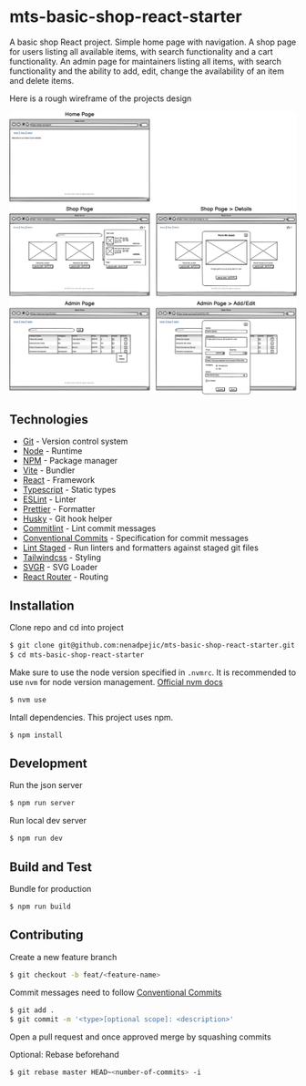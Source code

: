 # mts-basic-shop-react-starter

A basic shop React project. Simple home page with navigation. A shop page for users listing all available items, with search functionality and a cart functionality. An admin page for maintainers listing all items, with search functionality and the ability to add, edit, change the availability of an item and delete items.

Here is a rough wireframe of the projects design

![Basic Ecom Wireframe](./docs/wireframe.png)

## Technologies

- [Git](https://git-scm.com/) - Version control system
- [Node](https://nodejs.org/en) - Runtime
- [NPM](https://www.npmjs.com/) - Package manager
- [Vite](https://vitejs.dev/) - Bundler
- [React](https://react.dev/) - Framework
- [Typescript](https://www.typescriptlang.org/) - Static types
- [ESLint](https://eslint.org/) - Linter
- [Prettier](https://prettier.io/) - Formatter
- [Husky](https://typicode.github.io/husky/) - Git hook helper
- [Commitlint](https://commitlint.js.org/) - Lint commit messages
- [Conventional Commits](https://www.conventionalcommits.org/en/v1.0.0-beta.2/) - Specification for commit messages
- [Lint Staged](https://github.com/okonet/lint-staged/) - Run linters and formatters against staged git files
- [Tailwindcss](https://tailwindcss.com/) - Styling
- [SVGR](https://www.npmjs.com/package/vite-plugin-svgr) - SVG Loader
- [React Router](https://reactrouter.com/en/main/) - Routing

## Installation

Clone repo and cd into project

```sh
$ git clone git@github.com:nenadpejic/mts-basic-shop-react-starter.git
$ cd mts-basic-shop-react-starter
```

Make sure to use the node version specified in `.nvmrc`. It is recommended to use `nvm` for node version management. [Official nvm docs](https://github.com/nvm-sh/nvm/blob/master/README.md)

```sh
$ nvm use
```

Intall dependencies. This project uses npm.

```sh
$ npm install
```

## Development

Run the json server

```sh
$ npm run server
```

Run local dev server

```sh
$ npm run dev
```

## Build and Test

Bundle for production

```sh
$ npm run build
```

## Contributing

Create a new feature branch

```sh
$ git checkout -b feat/<feature-name>
```

Commit messages need to follow [Conventional Commits](https://www.conventionalcommits.org/en/v1.0.0/)

```sh
$ git add .
$ git commit -m '<type>[optional scope]: <description>'
```

Open a pull request and once approved merge by squashing commits

Optional: Rebase beforehand

```sh
$ git rebase master HEAD~<number-of-commits> -i
```
